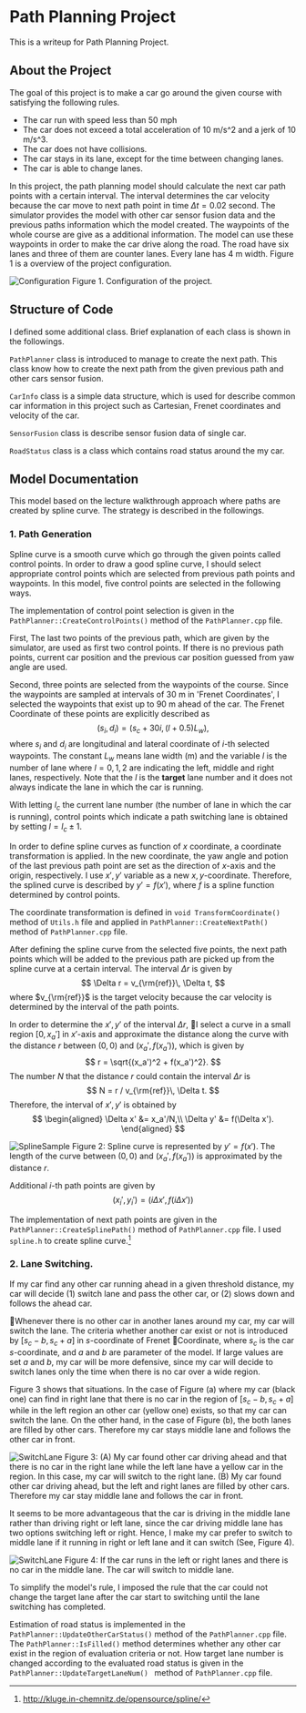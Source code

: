 # Path Planning Project

This is a writeup for Path Planning Project.

## About the Project

The goal of this project is to make a car go around the given course with satisfying the following rules.

- The car run with speed less than 50 mph
- The car does not exceed a total acceleration of 10 m/s^2 and a jerk of 10 m/s^3.
- The car does not have collisions.
- The car stays in its lane, except for the time between changing lanes.
- The car is able to change lanes.

In this project, the path planning model should calculate the next car path points with a certain interval. The interval determines the car velocity because the car move to next path point in time $\Delta t = 0.02$ second. The simulator provides the model with other car sensor fusion data and the previous paths information which the model created. The waypoints of the whole course are give as a additional information. The model can use these waypoints in order to make the car drive along the road. The road have six lanes and three of them are counter lanes. Every lane has 4 m width. Figure 1 is a overview of the project configuration.

![Configuration](./img/ProjectConfig.png?)
Figure 1. Configuration of the project.

## Structure of Code
I defined some additional class. Brief explanation of each class is shown in the followings.

`PathPlanner` class is introduced to manage to create the next path. This class know how to create the next path from the given previous path and other cars sensor fusion.

`CarInfo` class is a simple data structure, which is used for describe common car information in this project such as Cartesian, Frenet coordinates and velocity of the car.

`SensorFusion` class is describe sensor fusion data of single car.

`RoadStatus` class is a class which contains road status around the my car.

## Model Documentation

This model based on the lecture walkthrough approach where paths are created by spline curve. The strategy is described in the followings.

### 1. Path Generation

Spline curve is a smooth curve which go through the given points called control points. In order to draw a good spline curve, I should select appropriate control points which are selected from previous path points and waypoints. In this model, five control points are selected in the following ways.

The implementation of control point selection is given in the `PathPlanner::CreateControlPoints()` method of the `PathPlanner.cpp` file.

First, The last two points of the previous path, which are given by the simulator, are used as first two control points. If there is no previous path points, current car position and the previous car position guessed from yaw angle are used.

Second, three points are selected from the waypoints of the course. Since the waypoints are sampled at intervals of 30 m in 'Frenet Coordinates', I selected the waypoints that exist up to 90 m ahead of the car.
The Frenet Coordinate of these points are explicitly described as
$$
  (s_i, d_i) = (s_c + 30i, (l + 0.5)L_w ),
$$
where $s_i$ and $d_i$ are longitudinal and lateral coordinate of $i$-th selected waypoints. The constant $L_w$ means lane width (m) and the variable $l$ is the number of lane where $l=0, 1, 2$ are indicating the left, middle and right lanes, respectively.
Note that the $l$ is the **target** lane number and it does not always indicate the lane in which the car is running.

With letting $l_c$ the current lane number (the number of lane in which the car is running), control points which indicate a path switching lane is obtained by setting $l = l_c \pm 1$.

In order to define spline curves as function of $x$ coordinate, a coordinate transformation is applied. In the new coordinate, the yaw angle and potion of the last previous path point are set as the direction of $x$-axis and the origin, respectively. I use $x', y'$ variable as a new $x, y$-coordinate. Therefore, the splined curve is described by $y' = f(x')$, where $f$ is a spline function determined by control points.

The coordinate transformation is defined in `void TransformCoordinate()` method of `Utils.h` file and applied in `PathPlanner::CreateNextPath()` method of `PathPlanner.cpp` file.

After defining the spline curve from the selected five points, the next path points which will be added to the previous path are picked up from the spline curve at a certain interval. The interval $\Delta r$ is given by
$$
\Delta r = v_{\rm{ref}}\, \Delta t,
$$
where $v_{\rm{ref}}$ is the target velocity because the car velocity is determined by the interval of the path points.

In order to determine the $x', y'$ of the interval $\Delta r$, I select a curve in a small region $[0, x_a']$ in $x'$-axis and approximate the distance along the curve with the distance $r$ between $(0, 0)$ and $(x_a', f(x_a'))$, which is given by
$$
  r = \sqrt{(x_a')^2 + f(x_a')^2}.
$$
The number $N$ that the distance $r$ could contain the interval $\Delta r$ is
$$
 N = r / v_{\rm{ref}}\, \Delta t.
$$
Therefore, the interval of $x', y'$ is obtained by
$$
\begin{aligned}
  \Delta x' &= x_a'/N,\\
  \Delta y' &= f(\Delta x').
\end{aligned}
$$

![SplineSample](./img/SplineSample.png?)
Figure 2: Spline curve is represented by $y'=f(x')$.  The length of the curve between $(0, 0)$ and $(x_a', f(x_a'))$ is approximated by the distance $r$.

Additional $i$-th path points are given by
$$
  (x_i', y_i') = (i\Delta x', f(i\Delta x'))
$$

The implementation of next path points are given in the `PathPlanner::CreateSplinePath()` method of `PathPlanner.cpp` file. I used `spline.h` to create spline curve.[^sp]

### 2. Lane Switching.

If my car find any other car running ahead in a given threshold distance, my car will decide (1) switch lane and pass the other car, or (2) slows down and follows the ahead car.

Whenever there is no other car in another lanes around my car, my car will switch the lane. The criteria whether another car exist or not is introduced by $[s_c - b, s_c + a]$ in $s$-coordinate of Frenet Coordinate, where $s_c$ is the car $s$-coordinate, and $a$ and $b$ are parameter of the model. If large values are set $a$ and $b$, my car will be more defensive, since my car will decide to switch lanes only the time when there is no car over a wide region.

Figure 3 shows that situations. In the case of Figure (a) where my car (black one) can find in right lane that there is no car in the region of $[s_c-b, s_c + a]$ while in the left region an other car (yellow one) exists, so that my car can switch the lane. On the other hand, in the case of Figure (b), the both lanes are filled by other cars. Therefore my car stays middle lane and follows the other car in front.

![SwitchLane](./img/SwitchLane.png)
Figure 3: (A) My car found other car driving ahead and that there is no car in the right lane while the left lane have a yellow car in the region. In this case, my car will switch to the right lane. (B) My car found other car driving ahead, but the left and right lanes are filled by other cars. Therefore my car stay middle lane and follows the car in front.

It seems to be more advantageous that the car is driving in the middle lane rather than driving right or left lane, since the car driving middle lane has two options switching left or right. Hence, I make my car prefer to switch to middle lane if it running in right or left lane and it can switch (See, Figure 4).

![SwitchLane](./img/SwitchToMiddleLane.png)
Figure 4: If the car runs in the left or right lanes and there is no car in the middle lane. The car will switch to middle lane.

To simplify the model's rule, I imposed the rule that the car could not change the target lane after the car start to switching until the lane switching has completed.


Estimation of road status is implemented in the  `PathPlanner::UpdateOtherCarStatus()` method of the `PathPlanner.cpp` file. The `PathPlanner::IsFilled()` method determines whether any other car exist in the region of evaluation criteria or not. How target lane number is changed according to the evaluated road status is given in the `PathPlanner::UpdateTargetLaneNum() ` method of `PathPlanner.cpp` file.


[^sp]: http://kluge.in-chemnitz.de/opensource/spline/
